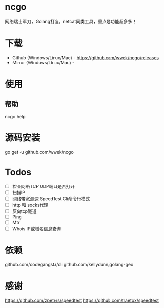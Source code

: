 # ncgo
网络瑞士军刀，Golang打造。netcat同类工具，重点是功能超多多！

# 下载
* Github (Windows/Linux/Mac) - https://github.com/wwek/ncgo/releases
* Mirror (Windows/Linux/Mac) - 

# 使用

## 帮助
ncgo help

# 源码安装
go get -u github.com/wwek/ncgo

# Todos
- [ ] 检查网络TCP UDP端口是否打开
- [ ] 扫描IP
- [ ] 网络带宽测速 SpeedTest Cli命令行模式
- [ ] http 和 socks代理
- [ ] 反向tcp隧道
- [ ] Ping
- [ ] Mtr
- [ ] Whois IP或域名信息查询

# 依赖
github.com/codegangsta/cli
github.com/kellydunn/golang-geo

# 感谢
https://github.com/zpeters/speedtest
https://github.com/traetox/speedtest
